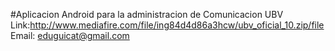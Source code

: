 #Aplicacion Android para la administracion de Comunicacion UBV
Link:http://www.mediafire.com/file/ing84d4d86a3hcw/ubv_oficial_10.zip/file
Email: eduguicat@gmail.com
